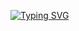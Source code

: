 <a href="https://git.io/typing-svg"><img src="https://readme-typing-svg.demolab.com?font=Fira+Code&pause=1000&color=6DDCCF&background=FF52BC00&width=610&lines=coding+is+enjoyment.;keep+calm+down,and+carry+on." alt="Typing SVG" /></a>
